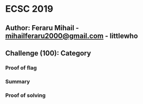 # ECSC 2019
**Author: Feraru Mihail - mihailferaru2000@gmail.com - littlewho**
---

## Challenge (100): Category

### Proof of flag

### Summary

### Proof of solving
